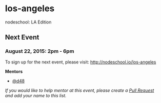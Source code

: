 los-angeles
===========

nodeschool: LA Edition

## Next Event

### August 22, 2015: 2pm - 6pm

To sign up for the next event, please visit: http://nodeschool.io/los-angeles

**Mentors**
 * [@d48](https://github.com/d48)

_If you would like to help mentor at this event, please create a [Pull Request](https://github.com/nodeschool/los-angeles/pulls) and add your name to this list._

